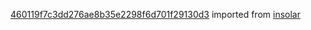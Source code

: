 [460119f7c3dd276ae8b35e2298f6d701f29130d3](https://github.com/insolar/insolar/commit/460119f7c3dd276ae8b35e2298f6d701f29130d3) imported from [insolar](https://github.com/insolar/insolar)
